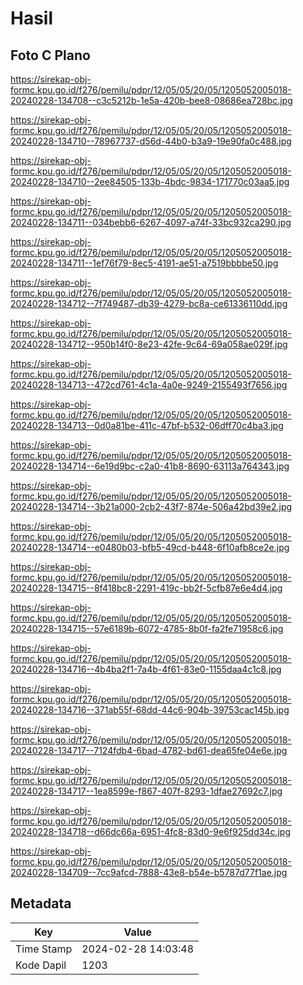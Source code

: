 # Hasil

## Foto C Plano

https://sirekap-obj-formc.kpu.go.id/f276/pemilu/pdpr/12/05/05/20/05/1205052005018-20240228-134708--c3c5212b-1e5a-420b-bee8-08686ea728bc.jpg

https://sirekap-obj-formc.kpu.go.id/f276/pemilu/pdpr/12/05/05/20/05/1205052005018-20240228-134710--78967737-d56d-44b0-b3a9-19e90fa0c488.jpg

https://sirekap-obj-formc.kpu.go.id/f276/pemilu/pdpr/12/05/05/20/05/1205052005018-20240228-134710--2ee84505-133b-4bdc-9834-171770c03aa5.jpg

https://sirekap-obj-formc.kpu.go.id/f276/pemilu/pdpr/12/05/05/20/05/1205052005018-20240228-134711--034bebb6-6267-4097-a74f-33bc932ca290.jpg

https://sirekap-obj-formc.kpu.go.id/f276/pemilu/pdpr/12/05/05/20/05/1205052005018-20240228-134711--1ef76f79-8ec5-4191-ae51-a7519bbbbe50.jpg

https://sirekap-obj-formc.kpu.go.id/f276/pemilu/pdpr/12/05/05/20/05/1205052005018-20240228-134712--7f749487-db39-4279-bc8a-ce61336110dd.jpg

https://sirekap-obj-formc.kpu.go.id/f276/pemilu/pdpr/12/05/05/20/05/1205052005018-20240228-134712--950b14f0-8e23-42fe-9c64-69a058ae029f.jpg

https://sirekap-obj-formc.kpu.go.id/f276/pemilu/pdpr/12/05/05/20/05/1205052005018-20240228-134713--472cd761-4c1a-4a0e-9249-2155493f7656.jpg

https://sirekap-obj-formc.kpu.go.id/f276/pemilu/pdpr/12/05/05/20/05/1205052005018-20240228-134713--0d0a81be-411c-47bf-b532-06dff70c4ba3.jpg

https://sirekap-obj-formc.kpu.go.id/f276/pemilu/pdpr/12/05/05/20/05/1205052005018-20240228-134714--6e19d9bc-c2a0-41b8-8690-63113a764343.jpg

https://sirekap-obj-formc.kpu.go.id/f276/pemilu/pdpr/12/05/05/20/05/1205052005018-20240228-134714--3b21a000-2cb2-43f7-874e-506a42bd39e2.jpg

https://sirekap-obj-formc.kpu.go.id/f276/pemilu/pdpr/12/05/05/20/05/1205052005018-20240228-134714--e0480b03-bfb5-49cd-b448-6f10afb8ce2e.jpg

https://sirekap-obj-formc.kpu.go.id/f276/pemilu/pdpr/12/05/05/20/05/1205052005018-20240228-134715--8f418bc8-2291-419c-bb2f-5cfb87e6e4d4.jpg

https://sirekap-obj-formc.kpu.go.id/f276/pemilu/pdpr/12/05/05/20/05/1205052005018-20240228-134715--57e6189b-6072-4785-8b0f-fa2fe71958c6.jpg

https://sirekap-obj-formc.kpu.go.id/f276/pemilu/pdpr/12/05/05/20/05/1205052005018-20240228-134716--4b4ba2f1-7a4b-4f61-83e0-1155daa4c1c8.jpg

https://sirekap-obj-formc.kpu.go.id/f276/pemilu/pdpr/12/05/05/20/05/1205052005018-20240228-134716--371ab55f-68dd-44c6-904b-39753cac145b.jpg

https://sirekap-obj-formc.kpu.go.id/f276/pemilu/pdpr/12/05/05/20/05/1205052005018-20240228-134717--7124fdb4-6bad-4782-bd61-dea65fe04e6e.jpg

https://sirekap-obj-formc.kpu.go.id/f276/pemilu/pdpr/12/05/05/20/05/1205052005018-20240228-134717--1ea8599e-f867-407f-8293-1dfae27692c7.jpg

https://sirekap-obj-formc.kpu.go.id/f276/pemilu/pdpr/12/05/05/20/05/1205052005018-20240228-134718--d66dc66a-6951-4fc8-83d0-9e6f925dd34c.jpg

https://sirekap-obj-formc.kpu.go.id/f276/pemilu/pdpr/12/05/05/20/05/1205052005018-20240228-134709--7cc9afcd-7888-43e8-b54e-b5787d77f1ae.jpg


## Metadata

| Key        | Value               |
| ---------- | ------------------- |
| Time Stamp | 2024-02-28 14:03:48 |
| Kode Dapil | 1203                |



